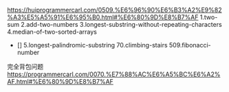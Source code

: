 https://huiprogrammercarl.com/0509.%E6%96%90%E6%B3%A2%E9%82%A3%E5%A5%91%E6%95%B0.html#%E6%80%9D%E8%B7%AF
1.two-sum
2.add-two-numbers
3.longest-substring-without-repeating-characters
4.median-of-two-sorted-arrays
- [] 5.longest-palindromic-substring
70.climbing-stairs
509.fibonacci-number

完全背包问题
  https://programmercarl.com/0070.%E7%88%AC%E6%A5%BC%E6%A2%AF.html#%E6%80%9D%E8%B7%AF